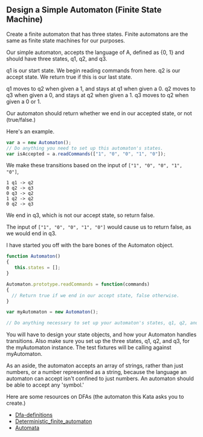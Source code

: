 ## Design a Simple Automaton (Finite State Machine)

Create a finite automaton that has three states. Finite automatons are the same as finite state machines for our purposes.

Our simple automaton, accepts the language of A, defined as {0, 1} and should have three states,
q1, q2, and q3.

q1 is our start state. We begin reading commands from here.
q2 is our accept state. We return true if this is our last state.

q1 moves to q2 when given a 1, and stays at q1 when given a 0.
q2 moves to q3 when given a 0, and stays at q2 when given a 1.
q3 moves to q2 when given a 0 or 1.

Our automaton should return whether we end in our accepted state, or not (true/false.)

Here's an example.

```javascript
var a = new Automaton();
// Do anything you need to set up this automaton's states.
var isAccepted = a.readCommands(["1", "0", "0", "1", "0"]);
```

We make these transitions based on the input of `["1", "0", "0", "1", "0"]`,

```
1 q1 -> q2
0 q2 -> q3
0 q3 -> q2
1 q2 -> q2
0 q2 -> q3
```
We end in q3, which is not our accept state, so return false.

The input of `["1", "0", "0", "1", "0"]` would cause us to return false, as we would end in q3.

I have started you off with the bare bones of the Automaton object.

```javascript
function Automaton()
{
   this.states = [];
}

Automaton.prototype.readCommands = function(commands)
{
  // Return true if we end in our accept state, false otherwise.
}

var myAutomaton = new Automaton();

// Do anything necessary to set up your automaton's states, q1, q2, and q3.
```

You will have to design your state objects, and how your Automaton handles transitions. Also make sure you set up the three states, q1, q2, and q3, for the myAutomaton instance. The test fixtures will be calling against myAutomaton.

As an aside, the automaton accepts an array of strings, rather than just numbers, or a number represented as a string, because the language an automaton can accept isn't confined to just numbers. An automaton should be able to accept any 'symbol.'

Here are some resources on DFAs (the automaton this Kata asks you to create.)

* [Dfa-definitions][1]
* [Deterministic_finite_automaton][2]
* [Automata][3]

[1]: http://www.cs.odu.edu/~toida/nerzic/390teched/regular/fa/dfa-definitions.html
[2]: http://en.wikipedia.org/wiki/Deterministic_finite_automaton
[3]: http://www.cse.chalmers.se/~coquand/AUTOMATA/o2.pdf
